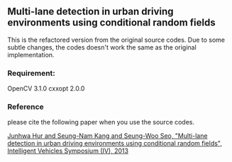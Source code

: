## Multi-lane detection in urban driving environments using conditional random fields

This is the refactored version from the original source codes.
Due to some subtle changes, the codes doesn't work the same as the original implementation.

### Requirement:
 OpenCV 3.1.0
 cxxopt 2.0.0
 
### Reference
please cite the following paper when you use the source codes.

[Junhwa Hur and Seung-Nam Kang and Seung-Woo Seo, "Multi-lane detection in urban driving environments using conditional random fields", Intelligent Vehicles Symposium (IV), 2013](http://dx.doi.org/10.1109/IVS.2013.6629645)
 

